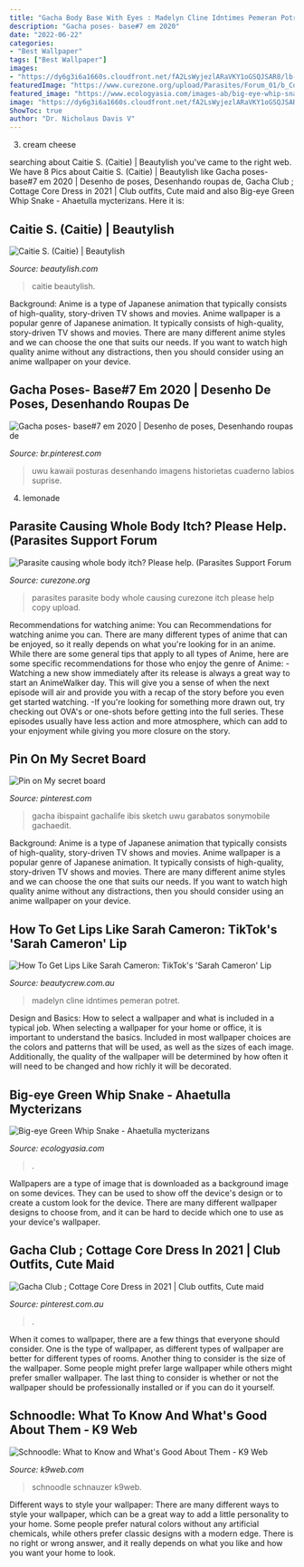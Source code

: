 ```yaml
---
title: "Gacha Body Base With Eyes : Madelyn Cline Idntimes Pemeran Potret"
description: "Gacha poses- base#7 em 2020"
date: "2022-06-22"
categories:
- "Best Wallpaper"
tags: ["Best Wallpaper"]
images:
- "https://dy6g3i6a1660s.cloudfront.net/fA2LsWyjezlARaVKY1oGSQJSAR8/lb-6d/Caitie.jpg"
featuredImage: "https://www.curezone.org/upload/Parasites/Forum_01/b_Copy.jpg"
featured_image: "https://www.ecologyasia.com/images-ab/big-eye-whip-snake_3628a.jpg"
image: "https://dy6g3i6a1660s.cloudfront.net/fA2LsWyjezlARaVKY1oGSQJSAR8/lb-6d/Caitie.jpg"
ShowToc: true
author: "Dr. Nicholaus Davis V"
---
```



3. cream cheese 

	

		
searching about Caitie S. (Caitie) | Beautylish you've came to the right web. We have 8 Pics about Caitie S. (Caitie) | Beautylish like Gacha poses- base#7 em 2020 | Desenho de poses, Desenhando roupas de, Gacha Club ; Cottage Core Dress in 2021 | Club outfits, Cute maid and also Big-eye Green Whip Snake - Ahaetulla mycterizans. Here it is:
		
    
## Caitie S. (Caitie) | Beautylish

<img loading=lazy src="https://dy6g3i6a1660s.cloudfront.net/fA2LsWyjezlARaVKY1oGSQJSAR8/lb-6d/Caitie.jpg" onerror="this.onerror=null;this.src='https://tse4.mm.bing.net/th?id=OIP.eOfezHUOrpWlzIamm9u1kQHaDl&amp;pid=15.1';" alt="Caitie S. (Caitie) | Beautylish">

_Source: beautylish.com_

>caitie beautylish. 

	

Background: Anime is a type of Japanese animation that typically consists of high-quality, story-driven TV shows and movies.
Anime wallpaper is a popular genre of Japanese animation. It typically consists of high-quality, story-driven TV shows and movies. There are many different anime styles and we can choose the one that suits our needs. If you want to watch high quality anime without any distractions, then you should consider using an anime wallpaper on your device.

    
## Gacha Poses- Base#7 Em 2020 | Desenho De Poses, Desenhando Roupas De

<img loading=lazy src="https://i.pinimg.com/736x/f3/35/8b/f3358beeb49bace132c1336129a83d8f.jpg" onerror="this.onerror=null;this.src='https://tse1.mm.bing.net/th?id=OIP.25iigWYdrqwqfgSXv476RgHaJx&amp;pid=15.1';" alt="Gacha poses- base#7 em 2020 | Desenho de poses, Desenhando roupas de">

_Source: br.pinterest.com_

>uwu kawaii posturas desenhando imagens historietas cuaderno labios suprise. 

	

4. lemonade 

    
## Parasite Causing Whole Body Itch? Please Help. (Parasites Support Forum

<img loading=lazy src="https://www.curezone.org/upload/Parasites/Forum_01/b_Copy.jpg" onerror="this.onerror=null;this.src='https://tse4.mm.bing.net/th?id=OIP.-oz28GKNbSe4aqP4n6OFMAHaFj&amp;pid=15.1';" alt="Parasite causing whole body itch? Please help. (Parasites Support Forum">

_Source: curezone.org_

>parasites parasite body whole causing curezone itch please help copy upload. 

	

Recommendations for watching anime: You can
Recommendations for watching anime you can. There are many different types of anime that can be enjoyed, so it really depends on what you're looking for in an anime. While there are some general tips that apply to all types of Anime, here are some specific recommendations for those who enjoy the genre of Anime: 
-Watching a new show immediately after its release is always a great way to start an AnimeWalker day. This will give you a sense of when the next episode will air and provide you with a recap of the story before you even get started watching. 
-If you're looking for something more drawn out, try checking out OVA's or one-shots before getting into the full series. These episodes usually have less action and more atmosphere, which can add to your enjoyment while giving you more closure on the story.

    
## Pin On My Secret Board

<img loading=lazy src="https://i.pinimg.com/736x/26/77/06/267706a79750327e79ab6df052a269ea.jpg" onerror="this.onerror=null;this.src='https://tse4.mm.bing.net/th?id=OIP.bOeFGTvldPV7vgo3QV7BogHaMC&amp;pid=15.1';" alt="Pin on My secret board">

_Source: pinterest.com_

>gacha ibispaint gachalife ibis sketch uwu garabatos sonymobile gachaedit. 

	

Background: Anime is a type of Japanese animation that typically consists of high-quality, story-driven TV shows and movies.
Anime wallpaper is a popular genre of Japanese animation. It typically consists of high-quality, story-driven TV shows and movies. There are many different anime styles and we can choose the one that suits our needs. If you want to watch high quality anime without any distractions, then you should consider using an anime wallpaper on your device.

    
## How To Get Lips Like Sarah Cameron: TikTok&#039;s &#039;Sarah Cameron&#039; Lip

<img loading=lazy src="https://www.beautycrew.com.au/media/46708/s1-copy-1-1-1.jpg?width=1150" onerror="this.onerror=null;this.src='https://tse2.mm.bing.net/th?id=OIP.sToZgyvd-Xti4Br0uSYiDwHaFB&amp;pid=15.1';" alt="How To Get Lips Like Sarah Cameron: TikTok&#039;s &#039;Sarah Cameron&#039; Lip">

_Source: beautycrew.com.au_

>madelyn cline idntimes pemeran potret. 

	

Design and Basics: How to select a wallpaper and what is included in a typical job.
When selecting a wallpaper for your home or office, it is important to understand the basics. Included in most wallpaper choices are the colors and patterns that will be used, as well as the sizes of each image. Additionally, the quality of the wallpaper will be determined by how often it will need to be changed and how richly it will be decorated.

    
## Big-eye Green Whip Snake - Ahaetulla Mycterizans

<img loading=lazy src="https://www.ecologyasia.com/images-ab/big-eye-whip-snake_3628a.jpg" onerror="this.onerror=null;this.src='https://tse3.mm.bing.net/th?id=OIP.HbjAz_jdBqGDGGAB863OsgAAAA&amp;pid=15.1';" alt="Big-eye Green Whip Snake - Ahaetulla mycterizans">

_Source: ecologyasia.com_

>. 

	

Wallpapers are a type of image that is downloaded as a background image on some devices. They can be used to show off the device's design or to create a custom look for the device. There are many different wallpaper designs to choose from, and it can be hard to decide which one to use as your device's wallpaper.

    
## Gacha Club ; Cottage Core Dress In 2021 | Club Outfits, Cute Maid

<img loading=lazy src="https://i.pinimg.com/736x/56/4c/51/564c51a3372ba0b000ea1aa07af0e5a2.jpg" onerror="this.onerror=null;this.src='https://tse3.mm.bing.net/th?id=OIP.6j3aUMCH8XkznOGazeKq4gHaL2&amp;pid=15.1';" alt="Gacha Club ; Cottage Core Dress in 2021 | Club outfits, Cute maid">

_Source: pinterest.com.au_

>. 

	

When it comes to wallpaper, there are a few things that everyone should consider. One is the type of wallpaper, as different types of wallpaper are better for different types of rooms. Another thing to consider is the size of the wallpaper. Some people might prefer large wallpaper while others might prefer smaller wallpaper. The last thing to consider is whether or not the wallpaper should be professionally installed or if you can do it yourself.

    
## Schnoodle: What To Know And What&#039;s Good About Them - K9 Web

<img loading=lazy src="https://www.k9web.com/wp-content/uploads/2019/06/schnoodle-5.jpg" onerror="this.onerror=null;this.src='https://tse2.mm.bing.net/th?id=OIP.DUA0J-nevlTDc3YZOqTvzwHaHa&amp;pid=15.1';" alt="Schnoodle: What to Know and What&#039;s Good About Them - K9 Web">

_Source: k9web.com_

>schnoodle schnauzer k9web. 

	

Different ways to style your wallpaper:
There are many different ways to style your wallpaper, which can be a great way to add a little personality to your home. Some people prefer natural colors without any artificial chemicals, while others prefer classic designs with a modern edge. There is no right or wrong answer, and it really depends on what you like and how you want your home to look.

